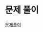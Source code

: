 # 문제 풀이

[문제풀이](https://colab.research.google.com/drive/14whpqi72nuzH7Fp7QxiLsdrBLDVB3qwT?usp=sharing)
